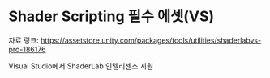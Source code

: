 # Shader Scripting 필수 에셋(VS)

자료 링크: https://assetstore.unity.com/packages/tools/utilities/shaderlabvs-pro-186176

Visual Studio에서 ShaderLab 인텔리센스 지원